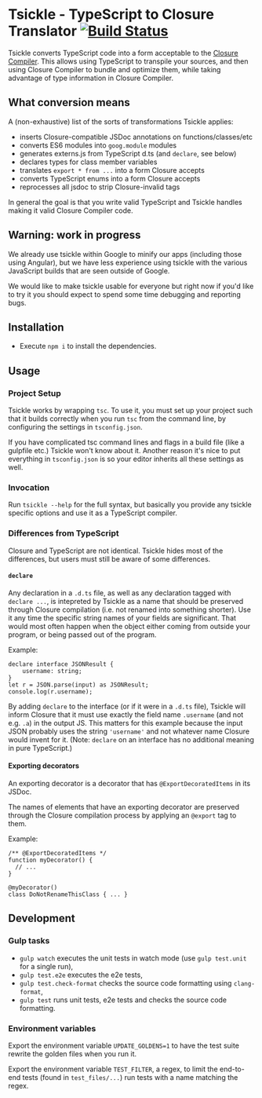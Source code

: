 # Tsickle - TypeScript to Closure Translator [![Build Status](https://travis-ci.org/angular/tsickle.svg?branch=master)](https://travis-ci.org/angular/tsickle)

Tsickle converts TypeScript code into a form acceptable to the [Closure
Compiler].  This allows using TypeScript to transpile your sources, and then
using Closure Compiler to bundle and optimize them, while taking advantage of
type information in Closure Compiler.

[Closure Compiler]: https://github.com/google/closure-compiler/

## What conversion means

A (non-exhaustive) list of the sorts of transformations Tsickle applies:

- inserts Closure-compatible JSDoc annotations on functions/classes/etc
- converts ES6 modules into `goog.module` modules
- generates externs.js from TypeScript d.ts (and `declare`, see below)
- declares types for class member variables
- translates `export * from ...` into a form Closure accepts
- converts TypeScript enums into a form Closure accepts
- reprocesses all jsdoc to strip Closure-invalid tags

In general the goal is that you write valid TypeScript and Tsickle handles
making it valid Closure Compiler code.

## Warning: work in progress

We already use tsickle within Google to minify our apps (including those using
Angular), but we have less experience using tsickle with the various JavaScript
builds that are seen outside of Google.

We would like to make tsickle usable for everyone but right now if you'd like
to try it you should expect to spend some time debugging and reporting bugs.

## Installation

- Execute `npm i` to install the dependencies.

## Usage

### Project Setup

Tsickle works by wrapping `tsc`.  To use it, you must set up your project such
that it builds correctly when you run `tsc` from the command line, by
configuring the settings in `tsconfig.json`.

If you have complicated tsc command lines and flags in a build file (like a
gulpfile etc.) Tsickle won't know about it.  Another reason it's nice to put
everything in `tsconfig.json` is so your editor inherits all these settings as
well.

### Invocation

Run `tsickle --help` for the full syntax, but basically you provide any tsickle
specific options and use it as a TypeScript compiler.

### Differences from TypeScript

Closure and TypeScript are not identical.  Tsickle hides most of the
differences, but users must still be aware of some differences.

#### `declare`

Any declaration in a `.d.ts` file, as well as any declaration tagged with
`declare ...`, is intepreted by Tsickle as a name that should be preserved
through Closure compilation (i.e. not renamed into something shorter).  Use it
any time the specific string names of your fields are significant.  That would
most often happen when the object either coming from outside your program, or
being passed out of the program.

Example:

    declare interface JSONResult {
        username: string;
    }
    let r = JSON.parse(input) as JSONResult;
    console.log(r.username);

By adding `declare` to the interface (or if it were in a `.d.ts` file), Tsickle
will inform Closure that it must use exactly the field name `.username` (and not
e.g. `.a`) in the output JS.  This matters for this example because the input
JSON probably uses the string `'username'` and not whatever name Closure would
invent for it.  (Note: `declare` on an interface has no additional meaning in
pure TypeScript.)

#### Exporting decorators

An exporting decorator is a decorator that has `@ExportDecoratedItems` in its
JSDoc.

The names of elements that have an exporting decorator are preserved through
the Closure compilation process by applying an `@export` tag to them.

Example:

    /** @ExportDecoratedItems */
    function myDecorator() {
      // ...
    }

    @myDecorator()
    class DoNotRenameThisClass { ... }

## Development

### Gulp tasks

- `gulp watch` executes the unit tests in watch mode (use `gulp test.unit` for a
  single run),
- `gulp test.e2e` executes the e2e tests,
- `gulp test.check-format` checks the source code formatting using
  `clang-format`,
- `gulp test` runs unit tests, e2e tests and checks the source code formatting.

### Environment variables

Export the environment variable `UPDATE_GOLDENS=1` to have the test suite
rewrite the golden files when you run it.

Export the environment variable `TEST_FILTER`, a regex, to limit the end-to-end
tests (found in `test_files/...`) run tests with a name matching the regex.
